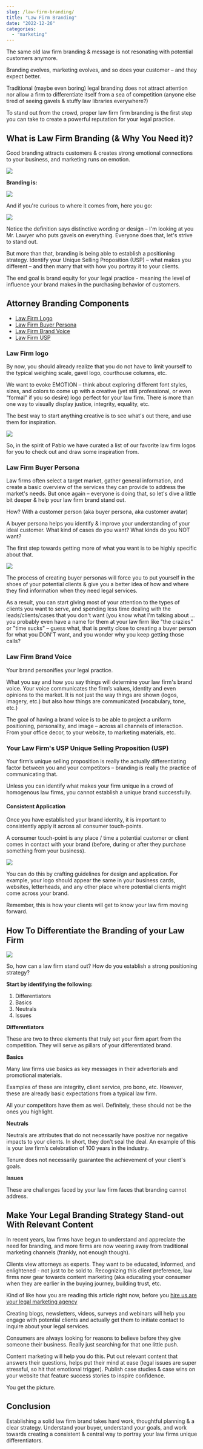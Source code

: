```yaml
---
slug: /law-firm-branding/
title: "Law Firm Branding"
date: "2022-12-26"
categories: 
  - "marketing"
---
```


The same old law firm branding & message is not resonating with potential customers anymore.

Branding evolves, marketing evolves, and so does your customer – and they expect better.

Traditional (maybe even boring) legal branding does not attract attention nor allow a firm to differentiate itself from a sea of competition (anyone else tired of seeing gavels & stuffy law libraries everywhere?)

To stand out from the crowd, proper law firm firm branding is the first step you can take to create a powerful reputation for your legal practice. 

## What is Law Firm Branding (& Why You Need it)?

Good branding attracts customers & creates strong emotional connections to your business, and marketing runs on emotion.

![](/images/Understanding-the-Actual-Impact-of-Branding-Part-2-1200x677-1024x578.png)

**Branding is:**

![](/images/the-definition-of-branding-and-how-it-relates-to-legal-practice-branding.png)

And if you're curious to where it comes from, here you go:

![](/images/history-of-the-word-branding-legal-branding.png)

Notice the definition says distinctive wording or design – I'm looking at you Mr. Lawyer who puts gavels on everything. Everyone does that, let's strive to stand out.

But more than that, branding is being able to establish a positioning strategy. Identify your Unique Selling Proposition (USP) – what makes you different – and then marry that with how you portray it to your clients.

The end goal is brand equity for your legal practice - meaning the level of influence your brand makes in the purchasing behavior of customers.

## Attorney Branding Components

- [Law Firm Logo](#law-firm-logo)
- [Law Firm Buyer Persona](#law-firm-buyer-persona)
- [Law Firm Brand Voice](#law-firm-brand-voice)
- [Law Firm USP](#law-firm-usp)

### Law Firm logo

By now, you should already realize that you do not have to limit yourself to the typical weighing scale, gavel logo, courthouse columns, etc. 

We want to evoke EMOTION – think about exploring different font styles, sizes, and colors to come up with a creative (yet still professional, or even "formal" if you so desire) logo perfect for your law firm. There is more than one way to visually display justice, integrity, equality, etc. 

The best way to start anything creative is to see what's out there, and use them for inspiration.

![](/images/picasso_quote.png)

So, in the spirit of Pablo we have curated a list of our favorite law firm logos for you to check out and draw some inspiration from.

### Law Firm Buyer Persona

Law firms often select a target market, gather general information, and create a basic overview of the services they can provide to address the market's needs. But once again – everyone is doing that, so let's dive a little bit deeper & help your law firm brand stand out.

How? With a customer person (aka buyer persona, aka customer avatar)

A buyer persona helps you identify & improve your understanding of your ideal customer. What kind of cases do you want? What kinds do you NOT want?

The first step towards getting more of what you want is to be highly specific about that.

![](/images/buyer-persona-for-attorney-branding.png)

The process of creating buyer personas will force you to put yourself in the shoes of your potential clients & give you a better idea of how and where they find information when they need legal services.

As a result, you can start giving most of your attention to the types of clients you want to serve, and spending less time dealing with the leads/clients/cases that you don't want (you know what I'm talking about ... you probably even have a name for them at your law firm like "the crazies" or "time sucks" – guess what, that is pretty close to creating a buyer person for what you DON'T want, and you wonder why you keep getting those calls?

### Law Firm Brand Voice

Your brand personifies your legal practice.

What you say and how you say things will determine your law firm's brand voice. Your voice communicates the firm’s values, identity and even opinions to the market. It is not just the way things are shown (logos, imagery, etc.) but also how things are communicated (vocabulary, tone, etc.)

The goal of having a brand voice is to be able to project a uniform positioning, personality, and image – across all channels of interaction. From your office decor, to your website, to marketing materials, etc.

### Your Law Firm's USP Unique Selling Proposition (USP)

Your firm’s unique selling proposition is really the actually differentiating factor between you and your competitors – branding is really the practice of communicating that.

Unless you can identify what makes your firm unique in a crowd of homogenous law firms, you cannot establish a unique brand successfully.

#### Consistent Application

Once you have established your brand identity, it is important to consistently apply it across all consumer touch-points.

A consumer touch-point is any place / time a potential customer or client comes in contact with your brand (before, during or after they purchase something from your business).

![](/images/customer-touch-points-for-law-firm-branding.png)

You can do this by crafting guidelines for design and application. For example, your logo should appear the same in your business cards, websites, letterheads, and any other place where potential clients might come across your brand. 

Remember, this is how your clients will get to know your law firm moving forward.

## How To Differentiate the Branding of your Law Firm

![](/images/using-attorney-branding-to-stand-out-1024x512-1.jpeg)

So, how can a law firm stand out? How do you establish a strong positioning strategy?

**Start by identifying the following:**

1. Differentiators
2. Basics
3. Neutrals
4. Issues

**Differentiators**

These are two to three elements that truly set your firm apart from the competition. They will serve as pillars of your differentiated brand.

**Basics**

Many law firms use basics as key messages in their advertorials and promotional materials.

Examples of these are integrity, client service, pro bono, etc. However, these are already basic expectations from a typical law firm.

All your competitors have them as well. Definitely, these should not be the ones you highlight.  

**Neutrals**

Neutrals are attributes that do not necessarily have positive nor negative impacts to your clients. In short, they don’t seal the deal. An example of this is your law firm’s celebration of 100 years in the industry.

Tenure does not necessarily guarantee the achievement of your client's goals.  

**Issues**

These are challenges faced by your law firm faces that branding cannot address.

## Make Your Legal Branding Strategy Stand-out With Relevant Content

In recent years, law firms have begun to understand and appreciate the need for branding, and more firms are now veering away from traditional marketing channels (frankly, not enough though).

Clients view attorneys as experts. They want to be educated, informed, and enlightened - not just to be sold to. Recognizing this client preference, law firms now gear towards content marketing (aka educating your consumer when they are earlier in the buying journey, building trust, etc.

Kind of like how you are reading this article right now, before you [hire us are your legal marketing agency](https://devinschumacher.com/blog///)

Creating blogs, newsletters, videos, surveys and webinars will help you engage with potential clients and actually get them to initiate contact to inquire about your legal services.

Consumers are always looking for reasons to believe before they give someone their business. Really just searching for that one little push.

Content marketing will help you do this. Put out relevant content that answers their questions, helps put their mind at ease (legal issues are super stressful, so hit that emotional trigger). Publish case studies & case wins on your website that feature success stories to inspire confidence.

You get the picture.

## Conclusion

Establishing a solid law firm brand takes hard work, thoughtful planning & a clear strategy. Understand your buyer, understand your goals, and work towards creating a consistent & central way to portray your law firms unique differentiators.
